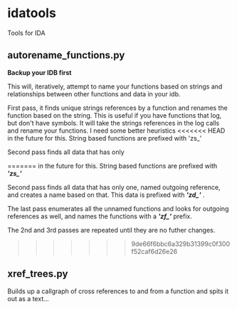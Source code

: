 idatools
========

Tools for IDA



autorename_functions.py
-----------------------

**Backup your IDB first** 

This will, iteratively, attempt to name your functions based on strings and relationships between other functions and data in your idb.

First pass, it finds unique strings references by a function and renames the function based on
the string.  This is useful if you have functions that log, but don't have symbols.  It will
take the strings references in the log calls and rename your functions.  I need some better heuristics
<<<<<<< HEAD
in the future for this.  String based functions are prefixed with 'zs_'

Second pass finds all data that has only 


=======
in the future for this.  String based functions are prefixed with ***'zs_'***

Second pass finds all data that has only one, named outgoing reference, and creates a name based on that.  This data is prefixed with ***'zd_'*** .

The last pass enumerates all the unnamed functions and looks for outgoing references as well, and names the functions with a ***'zf_'*** prefix.

The 2nd and 3rd passes are repeated until they are no futher changes.
  
>>>>>>> 9de66f6bbc6a329b31399c0f300f52caf6d26e26



xref_trees.py
-------------

Builds up a callgraph of cross references to and from a function and spits it out as a text...



